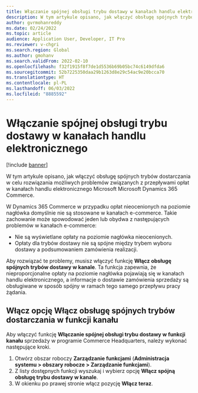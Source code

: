```yaml
---
title: Włączanie spójnej obsługi trybu dostawy w kanałach handlu elektronicznego
description: W tym artykule opisano, jak włączyć obsługę spójnych trybów dostarczania w celu rozwiązania możliwych problemów związanych z przepływami opłat w kanałach handlu elektronicznego Microsoft Microsoft Dynamics 365 Commerce.
author: gvrmohanreddy
ms.date: 02/24/2022
ms.topic: article
audience: Application User, Developer, IT Pro
ms.reviewer: v-chgri
ms.search.region: Global
ms.author: gmohanv
ms.search.validFrom: 2022-02-10
ms.openlocfilehash: f32f1915f8f7de1d5536b69b05bc74c6149dfda6
ms.sourcegitcommit: 52b7225350daa29b1263d8e29c54ac9e20bcca70
ms.translationtype: HT
ms.contentlocale: pl-PL
ms.lasthandoff: 06/03/2022
ms.locfileid: "8885592"
---
```

# <a name="enable-consistent-delivery-mode-handling-in-e-commerce-channels"></a>Włączanie spójnej obsługi trybu dostawy w kanałach handlu elektronicznego 

[!include [banner](includes/banner.md)]

W tym artykule opisano, jak włączyć obsługę spójnych trybów dostarczania w celu rozwiązania możliwych problemów związanych z przepływami opłat w kanałach handlu elektronicznego Microsoft Microsoft Dynamics 365 Commerce.

W Dynamics 365 Commerce w przypadku opłat nieocenionych na poziomie nagłówka domyślnie nie są stosowane w kanałach e-commerce. Takie zachowanie może spowodować jeden lub obydwa z następujących problemów w kanałach e-commerce:

- Nie są wyświetlane opłaty na poziomie nagłówka nieocenionych.
- Opłaty dla trybów dostawy nie są spójne między trybem wyboru dostawy a podsumowaniem zamówienia realizacji.

Aby rozwiązać te problemy, musisz włączyć funkcję **Włącz obsługę spójnych trybów dostawy w kanale**. Ta funkcja zapewnia, że nieproporcjonalne opłaty na poziomie nagłówka pojawiają się w kanałach handlu elektronicznego, a informacje o dostawie zamówienia sprzedaży są obsługiwane w sposób spójny w ramach tego samego przepływu pracy żądania.

## <a name="turn-on-the-enable-consistent-delivery-mode-handling-in-channel-feature"></a>Włącz opcję Włącz obsługę spójnych trybów dostarczania w funkcji kanału

Aby włączyć funkcję **Włączanie spójnej obsługi trybu dostawy w funkcji kanału** sprzedaży w programie Commerce Headquarters, należy wykonać następujące kroki.

1. Otwórz obszar roboczy **Zarządzanie funkcjami** (**Administracja systemu \> obszary robocze \> Zarządzanie funkcjami**).
1. Z listy dostępnych funkcji wyszukaj i wybierz opcję **Włącz spójną obsługę trybu dostawy w kanale**.
1. W okienku po prawej stronie włącz pozycję **Włącz teraz**.
